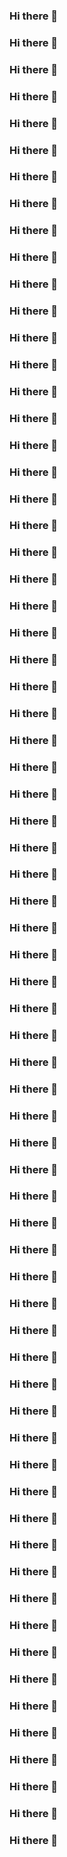 ### Hi there 👋
### Hi there 👋
### Hi there 👋
### Hi there 👋
### Hi there 👋
### Hi there 👋
### Hi there 👋
### Hi there 👋
### Hi there 👋
### Hi there 👋
### Hi there 👋
### Hi there 👋
### Hi there 👋
### Hi there 👋
### Hi there 👋
### Hi there 👋
### Hi there 👋
### Hi there 👋
### Hi there 👋
### Hi there 👋
### Hi there 👋
### Hi there 👋
### Hi there 👋
### Hi there 👋
### Hi there 👋
### Hi there 👋
### Hi there 👋
### Hi there 👋
### Hi there 👋
### Hi there 👋
### Hi there 👋
### Hi there 👋
### Hi there 👋
### Hi there 👋
### Hi there 👋
### Hi there 👋
### Hi there 👋
### Hi there 👋
### Hi there 👋
### Hi there 👋
### Hi there 👋
### Hi there 👋
### Hi there 👋
### Hi there 👋
### Hi there 👋
### Hi there 👋
### Hi there 👋
### Hi there 👋
### Hi there 👋
### Hi there 👋
### Hi there 👋
### Hi there 👋
### Hi there 👋
### Hi there 👋
### Hi there 👋
### Hi there 👋
### Hi there 👋
### Hi there 👋
### Hi there 👋
### Hi there 👋
### Hi there 👋
### Hi there 👋
### Hi there 👋
### Hi there 👋
### Hi there 👋
### Hi there 👋
### Hi there 👋
### Hi there 👋
### Hi there 👋
